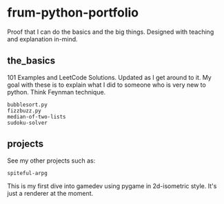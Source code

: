 # frum-python-portfolio
Proof that I can do the basics and the big things. Designed with teaching and explanation in-mind.

## the_basics
101 Examples and LeetCode Solutions. Updated as I get around to it.
My goal with these is to explain what I did to someone who is very new to python. Think Feynman technique. 

```
bubblesort.py
fizzbuzz.py
median-of-two-lists
sudoku-solver
```

## projects
See my other projects such as:

``` spiteful-arpg ```

This is my first dive into gamedev using pygame in 2d-isometric style. It's just a renderer at the moment.